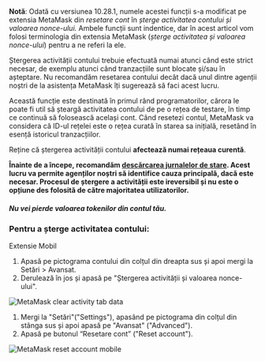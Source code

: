 
**Notă**: Odată cu versiunea 10.28.1, numele acestei funcții s-a modificat pe extensia MetaMask din *resetare cont* în *șterge activitatea contului și valoarea nonce-ului.* Ambele funcții sunt indentice, dar în acest articol vom folosi terminologia din extensia MetaMask (*șterge activitatea și valoarea nonce-ului*) pentru a ne referi la ele.



Ștergerea activității contului trebuie efectuată numai atunci când este strict necesar, de exemplu atunci când tranzacțiile sunt blocate și/sau în așteptare. Nu recomandăm resetarea contului decât dacă unul dintre agenții noștri de la asistența MetaMask îți sugerează să faci acest lucru.


Această funcție este destinată în primul rând programatorilor, cărora le poate fi util să șteargă activitatea contului de pe o rețea de testare, în timp ce continuă să folosească același cont. Când resetezi contul, MetaMask va considera că ID-ul rețelei este o rețea curată în starea sa inițială, resetând în esență istoricul tranzacțiilor.  


Reține că ștergerea activității contului **afectează numai rețeaua curentă**. 


**Înainte de a începe, recomandăm [descărcarea jurnalelor de stare](https://support.metamask.io/hc/en-us/articles/360015290092). Acest lucru va permite agenților noștri să identifice cauza principală, dacă este necesar. Procesul de ștergere a activității este ireversibil și nu este o opțiune des folosită de către majoritatea utilizatorilor.**


#### ***Nu** **vei pierde valoarea tokenilor din contul tău.***


### Pentru a șterge activitatea contului:




Extensie Mobil


1. Apasă pe pictograma contului din colțul din dreapta sus și apoi mergi la Setări > Avansat.
2. Derulează în jos și apasă pe "Ștergerea activității și valoarea nonce-ului".


![MetaMask clear activity tab data](https://support.metamask.io/hc/article_attachments/14256213816859)




1. Mergi la "Setări"("Settings"), apasând pe pictograma din colțul din stânga sus și apoi apasă pe "Avansat" ("Advanced").
2. Apasă pe butonul “Resetare cont” ("Reset account").


![MetaMask reset account mobile](https://support.metamask.io/hc/article_attachments/14257136199963)



